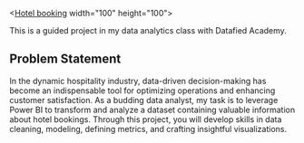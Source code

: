 <[Hotel booking](https://github.com/Onorable-e/Hotel-Bookings/assets/139487541/b40c430e-11c1-4a78-9135-e58f252ed054) width="100" height="100">

This is a guided project in my data analytics class with Datafied Academy. <br>
## Problem Statement<br>
In the dynamic hospitality industry, data-driven decision-making has become an indispensable tool for optimizing operations and enhancing customer satisfaction. As a budding data analyst, my task is to leverage Power BI to transform and analyze a dataset containing valuable information about hotel bookings. Through this project, you will develop skills in data cleaning, modeling, defining metrics, and crafting insightful visualizations.
